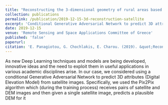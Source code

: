 ```yaml
---
title: "Reconstructing the 3-dimensional geometry of rural areas based on a single satellite image using Generative Adversarial Networks"
collection: publications
permalink: /publication/2019-12-15-3d-reconstruction-satellite
excerpt: 'Conditional Generative Adversarial Network to predict 3D attributes (Digital Elevation Model) from satellite images.'
date: 2019-12-15
venue: 'Remote Sensing and Space Applications Committee of Greece'
published: 'false'
paperurl: 
citation: 'E. Panagiotou, G. Chochlakis, E. Charou. (2019). &quot;Reconstructing the 3-dimensional geometry of rural areas based on a single satellite image using Generative Adversarial Networks.&quot; <i>Remote Sensing and Space Applications Committee of Greece</i>.'
---
```


As new Deep Learning techniques and models are being developed, innovative ideas and the need to exploit them in useful applications in various academic disciplines arise. In our case, we considered using a conditional Generative Adversarial Network to predict 3D attributes (Digital Elevation Model) from satellite images. Specifically, we used the Pix2Pix algorithm which (during the training process) receives pairs of satellite and DEM images and then given a single satellite image, predicts a plausible DEM for it
